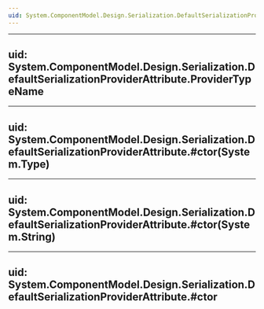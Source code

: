 ```yaml
---
uid: System.ComponentModel.Design.Serialization.DefaultSerializationProviderAttribute
---
```


---
uid: System.ComponentModel.Design.Serialization.DefaultSerializationProviderAttribute.ProviderTypeName
---

---
uid: System.ComponentModel.Design.Serialization.DefaultSerializationProviderAttribute.#ctor(System.Type)
---

---
uid: System.ComponentModel.Design.Serialization.DefaultSerializationProviderAttribute.#ctor(System.String)
---

---
uid: System.ComponentModel.Design.Serialization.DefaultSerializationProviderAttribute.#ctor
---
